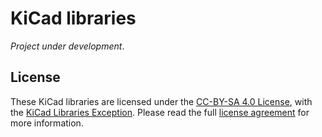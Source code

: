 # KiCad libraries

*Project under development*.

## License

These KiCad libraries are licensed under the
[CC-BY-SA 4.0 License][cc-by-sa-4.0-license], with the [KiCad Libraries
Exception][kicad-libraries-license]. Please read the full [license
agreement](LICENSE.md) for more information.

<!-- Links -->

[cc-by-sa-4.0-license]: https://creativecommons.org/licenses/by-sa/4.0/legalcode
[kicad-libraries-license]: https://kicad.org/libraries/license
